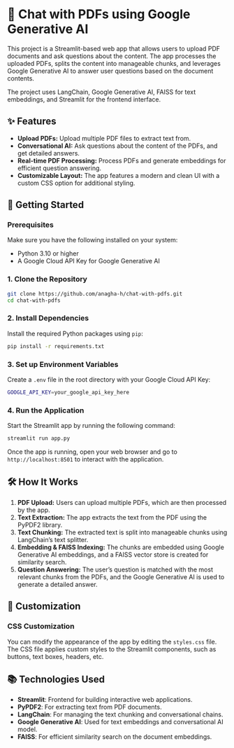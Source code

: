 # 📄 Chat with PDFs using Google Generative AI

This project is a Streamlit-based web app that allows users to upload PDF documents and ask questions about the content. The app processes the uploaded PDFs, splits the content into manageable chunks, and leverages Google Generative AI to answer user questions based on the document contents.

The project uses LangChain, Google Generative AI, FAISS for text embeddings, and Streamlit for the frontend interface.

## ✨ Features
- **Upload PDFs:** Upload multiple PDF files to extract text from.
- **Conversational AI:** Ask questions about the content of the PDFs, and get detailed answers.
- **Real-time PDF Processing:** Process PDFs and generate embeddings for efficient question answering.
- **Customizable Layout:** The app features a modern and clean UI with a custom CSS option for additional styling.

## 🚀 Getting Started

### Prerequisites
Make sure you have the following installed on your system:
- Python 3.10 or higher
- A Google Cloud API Key for Google Generative AI

### 1. Clone the Repository
```bash
git clone https://github.com/anagha-h/chat-with-pdfs.git
cd chat-with-pdfs
```

### 2. Install Dependencies
Install the required Python packages using `pip`:
```bash
pip install -r requirements.txt
```

### 3. Set up Environment Variables
Create a `.env` file in the root directory with your Google Cloud API Key:
```bash
GOOGLE_API_KEY=your_google_api_key_here
```

### 4. Run the Application
Start the Streamlit app by running the following command:
```bash
streamlit run app.py
```

Once the app is running, open your web browser and go to `http://localhost:8501` to interact with the application.

## 🛠️ How It Works

1. **PDF Upload:** Users can upload multiple PDFs, which are then processed by the app.
2. **Text Extraction:** The app extracts the text from the PDF using the PyPDF2 library.
3. **Text Chunking:** The extracted text is split into manageable chunks using LangChain’s text splitter.
4. **Embedding & FAISS Indexing:** The chunks are embedded using Google Generative AI embeddings, and a FAISS vector store is created for similarity search.
5. **Question Answering:** The user’s question is matched with the most relevant chunks from the PDFs, and the Google Generative AI is used to generate a detailed answer.

## 🌈 Customization

### CSS Customization
You can modify the appearance of the app by editing the `styles.css` file. The CSS file applies custom styles to the Streamlit components, such as buttons, text boxes, headers, etc.

## 📚 Technologies Used
- **Streamlit**: Frontend for building interactive web applications.
- **PyPDF2**: For extracting text from PDF documents.
- **LangChain**: For managing the text chunking and conversational chains.
- **Google Generative AI**: Used for text embeddings and conversational AI model.
- **FAISS**: For efficient similarity search on the document embeddings.